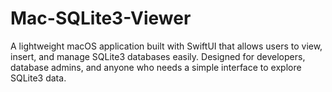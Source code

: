 # Mac-SQLite3-Viewer
A lightweight macOS application built with SwiftUI that allows users to view, insert, and manage SQLite3 databases easily. Designed for developers, database admins, and anyone who needs a simple interface to explore SQLite3 data.
